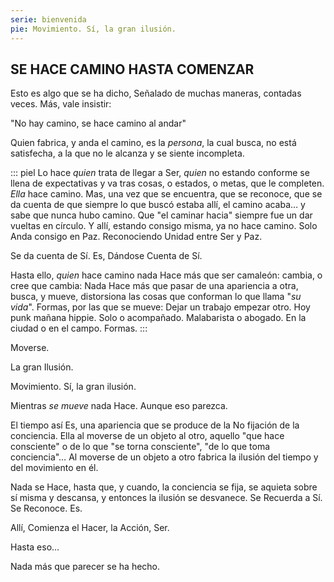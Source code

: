 ```yaml
---
serie: bienvenida
pie: Movimiento. Sí, la gran ilusión.
---
```


## SE HACE CAMINO HASTA COMENZAR

Esto es algo que se ha dicho,
Señalado de muchas maneras, contadas veces.
Más, vale insistir:

"No hay camino, se hace camino al andar"

Quien fabrica, y anda el camino, es la _persona_, la cual busca, no está satisfecha, a la que no le alcanza y se siente incompleta.

::: piel
Lo hace _quien_ trata de llegar a Ser, _quien_ no estando conforme se llena de expectativas y va tras cosas, o estados, o metas, que le completen. _Ella_ hace camino. Mas, una vez que se encuentra, que se reconoce, que se da cuenta de que siempre lo que buscó estaba allí, el camino acaba… y sabe que nunca hubo camino. Que "el caminar hacia" siempre fue un dar vueltas en círculo. Y allí, estando consigo misma, ya no hace camino. Solo Anda consigo en Paz. Reconociendo Unidad entre Ser y Paz.

Se da cuenta de Sí. Es, Dándose Cuenta de Sí.

Hasta ello, _quien_ hace camino nada Hace más que ser camaleón: cambia, o cree que cambia: Nada Hace más que pasar de una apariencia a otra, busca, y mueve, distorsiona las cosas que conforman lo que llama "_su vida_". Formas, por las que se mueve: Dejar un trabajo empezar otro. Hoy punk mañana hippie. Solo o acompañado. Malabarista o abogado. En la ciudad o en el campo. Formas.
:::

Moverse.

La gran Ilusión.

Movimiento. Sí, la gran ilusión.

Mientras _se mueve_ nada Hace. Aunque eso parezca.

El tiempo así Es, una apariencia que se produce de la No fijación de la conciencia. Ella al moverse de un objeto al otro, aquello "que hace consciente" o de lo que "se torna consciente", "de lo que toma conciencia"… Al moverse de un objeto a otro fabrica la ilusión del tiempo y del movimiento en él.

Nada se Hace, hasta que, y cuando, la conciencia se fija, se aquieta sobre sí misma y descansa, y entonces la ilusión se desvanece. Se Recuerda a Sí. Se Reconoce. Es.

Allí, Comienza el Hacer, la Acción, Ser.

Hasta eso…

Nada más que parecer se ha hecho.
